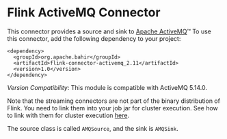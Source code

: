 # Flink ActiveMQ Connector

This connector provides a source and sink to [Apache ActiveMQ](http://activemq.apache.org/)™
To use this connector, add the following dependency to your project:

    <dependency>
      <groupId>org.apache.bahir</groupId>
      <artifactId>flink-connector-activemq_2.11</artifactId>
      <version>1.0</version>
    </dependency>

*Version Compatibility*: This module is compatible with ActiveMQ 5.14.0.

Note that the streaming connectors are not part of the binary distribution of Flink. You need to link them into your job jar for cluster execution.
See how to link with them for cluster execution [here](https://ci.apache.org/projects/flink/flink-docs-release-1.2/dev/linking.html).

The source class is called `AMQSource`, and the sink is `AMQSink`.
